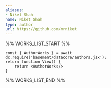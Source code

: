 ```yaml
---
aliases:
- Niket Shah
name: Niket Shah
type: author
url: https://github.com/mrniket
---
```



%% WORKS_LIST_START %%

```datacorejsx
const { AuthorWorks } = await dc.require('basement/datacore/authors.jsx');
return function View() {
    return <AuthorWorks/>
}
```
%% WORKS_LIST_END %%